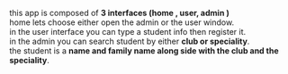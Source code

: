 this app is composed of <strong>3 interfaces (home , user, admin )</strong><br>
home lets choose either open the admin or the user window.<br>
in the user interface you can type a student info then register it.<br>
in the admin you can search student by either <strong>club or speciality</strong>.<br>
the student is a <strong>name and family name along side with the club and the speciality</strong>.<br>
